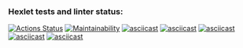 ### Hexlet tests and linter status:
[![Actions Status](https://github.com/Kudrya33/java-project-61/actions/workflows/hexlet-check.yml/badge.svg)](https://github.com/Kudrya33/java-project-61/actions)
[![Maintainability](https://api.codeclimate.com/v1/badges/28fc7ad6dda86495f1ee/maintainability)](https://codeclimate.com/github/Kudrya33/java-project-61/maintainability)
[![asciicast]({https://asciinema.org/a/MUtGyvI4GoRzg5ehE0fIoeUhd}.svg)]({https://asciinema.org/a/MUtGyvI4GoRzg5ehE0fIoeUhd})
[![asciicast]({https://asciinema.org/a/fhEctJmgo6bC4WR1IKeV0nLKz}.svg)]({https://asciinema.org/a/fhEctJmgo6bC4WR1IKeV0nLKz})
[![asciicast]({https://asciinema.org/a/J2l2NbynTsK0v5HZgz5kIPOMm}.svg)]({https://asciinema.org/a/J2l2NbynTsK0v5HZgz5kIPOMm})
[![asciicast]({https://asciinema.org/a/cqnVWMKHAb4ja0evEVbipnQMz}.svg)]({https://asciinema.org/a/cqnVWMKHAb4ja0evEVbipnQMz})
[![asciicast]({https://asciinema.org/a/sFjkWCirqKjFowIoaDRgfPAxm}.svg)]({https://asciinema.org/a/sFjkWCirqKjFowIoaDRgfPAxm})







